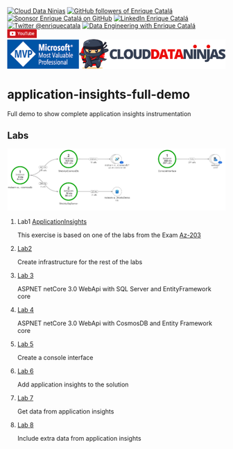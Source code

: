 <div class="social_links">
    <a href="https://www.clouddataninjas.com"><img src="https://img.shields.io/website?down_color=red&down_message=down&label=clouddataninjas.com&up_color=46C018&url=https%3A%2F%2Fwww.clouddataninjas.com&style=for-the-badge" alt="Cloud Data Ninjas"></a>
    <a href="https://github.com/enriquecatala" target="_blank"><img  src="https://img.shields.io/github/followers/enriquecatala?label=GitHub&style=for-the-badge" alt="GitHub followers of Enrique Catalá" ></a>
    <a href="https://github.com/sponsors/enriquecatala" target="_blank"><img src="https://img.shields.io/badge/GitHub_Sponsors--_.svg?style=for-the-badge&logo=github&logoColor=EA4AAA" alt="Sponsor Enrique Catalá on GitHub" ></a>    
    <a href="https://www.linkedin.com/in/enriquecatala" target="_blank"><img src="https://img.shields.io/badge/LinkedIn--_.svg?style=for-the-badge&logo=linkedin" alt="LinkedIn Enrique Catalá" ></a>        
    <a href="https://twitter.com/enriquecatala" target="_blank"><img src="https://img.shields.io/twitter/follow/enriquecatala?color=blue&label=twitter&style=for-the-badge" alt="Twitter @enriquecatala" ></a>    
    <a href="https://enriquecatala.com"><img src="https://img.shields.io/website?down_color=red&down_message=down&label=enriquecatala.com&up_color=46C018&url=https%3A%2F%2Fenriquecatala.com&style=for-the-badge" alt="Data Engineering with Enrique Catalá"></a>
    <a href="https://youtube.com/enriquecatala"><img src="https://raw.githubusercontent.com/enriquecatala/enriquecatala/master/img/youtube.png" alt="Canal de Enrique Catalá" height=20></a>
</div> 

<div style="display: flex; align-items: center; justify-content: center;">
  <a href="https://www.credly.com/badges/cde0dbd2-8d03-4ca7-8284-d471d65d0e5f">
      <img src="https://raw.githubusercontent.com/enriquecatala/enriquecatala/master/img/MVP_Logo_horizontal.png" 
           alt="Microsoft DataPlatform and AI MVP Enrique Catalá"
           style="min-height: 50px; max-height: 70px; min-width: 100px">
  </a>
  <a href="https://www.clouddataninjas.com">
          <img src="https://raw.githubusercontent.com/enriquecatala/enriquecatala.github.io/master/img/CLOUDDATANINJAS.png" 
          alt="Cloud Data Ninjas" 
          style="min-height: 50px; max-height: 70px; min-width: 250px "/>
  </a>
</div>

# application-insights-full-demo
Full demo to show complete application insights instrumentation

## Labs

![](Labs/Misc/end.png)

1. Lab1 [ApplicationInsights](Labs/Lab1%20-%20AZ-203_05_lab.md)
   
   This exercise is based on one of the labs from the Exam [Az-203](https://github.com/MicrosoftLearning/AZ-203-DevelopingSolutionsforMicrosoftAzure)

1. [Lab2](Labs/Lab2%20-%20Create%20infrastructure.ipynb)
   
   Create infrastructure for the rest of the labs
   
2. [Lab 3](Labs/Lab3%20-%20WebApi%20SQL%20Server%20and%20EntityFramework.md)

    ASPNET netCore 3.0 WebApi with SQL Server and EntityFramework core

3. [Lab 4](Labs/Lab4%20-%20ASP.NET%20netCore%203.0%20WebApi%20CosmosDB.md)

    ASPNET netCore 3.0 WebApi with CosmosDB and Entity Framework core

4. [Lab 5](Labs/Lab5%20-%20ConsoleInterface.md)
    
    Create a console interface

1. [Lab 6](Labs/Lab6%20-%20Add%20application%20insights.md)

    Add application insights to the solution

1. [Lab 7](Labs/Lab7%20-%20Review%20data%20from%20application%20insights.md)

    Get data from application insights
   
2. [Lab 8](Labs/Lab8%20-%20Include%20extra%20information%20in%20application%20insights.md)

    Include extra data from application insights
